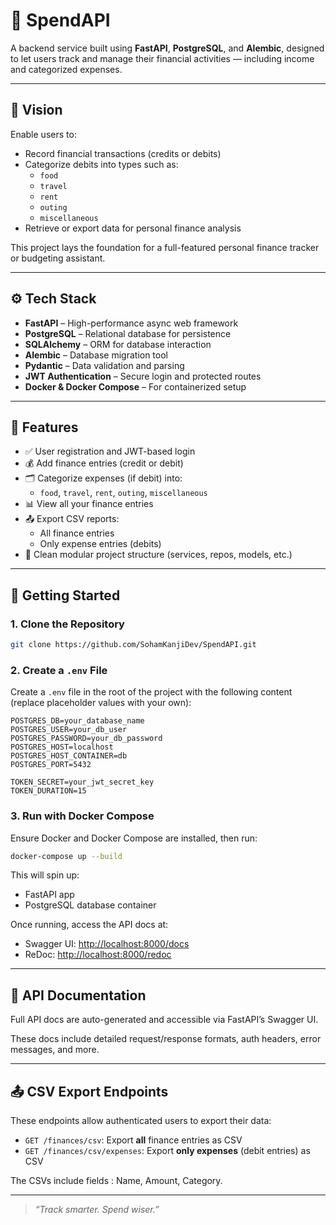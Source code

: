 # 💸 SpendAPI

A backend service built using **FastAPI**, **PostgreSQL**, and **Alembic**, designed to let users track and manage their financial activities — including income and categorized expenses.

---

## 🎯 Vision

Enable users to:

- Record financial transactions (credits or debits)
- Categorize debits into types such as:
  - `food`
  - `travel`
  - `rent`
  - `outing`
  - `miscellaneous`
- Retrieve or export data for personal finance analysis

This project lays the foundation for a full-featured personal finance tracker or budgeting assistant.

---

## ⚙️ Tech Stack

- **FastAPI** – High-performance async web framework
- **PostgreSQL** – Relational database for persistence
- **SQLAlchemy** – ORM for database interaction
- **Alembic** – Database migration tool
- **Pydantic** – Data validation and parsing
- **JWT Authentication** – Secure login and protected routes
- **Docker & Docker Compose** – For containerized setup

---

## 🔐 Features

- ✅ User registration and JWT-based login
- 💰 Add finance entries (credit or debit)
- 🗂️ Categorize expenses (if debit) into:
  - `food`, `travel`, `rent`, `outing`, `miscellaneous`
- 📊 View all your finance entries
- 📤 Export CSV reports:
  - All finance entries
  - Only expense entries (debits)
- 🔧 Clean modular project structure (services, repos, models, etc.)

---

## 🏁 Getting Started

### 1. Clone the Repository

```bash
git clone https://github.com/SohamKanjiDev/SpendAPI.git
```

### 2. Create a `.env` File

Create a `.env` file in the root of the project with the following content (replace placeholder values with your own):

```env
POSTGRES_DB=your_database_name
POSTGRES_USER=your_db_user
POSTGRES_PASSWORD=your_db_password
POSTGRES_HOST=localhost
POSTGRES_HOST_CONTAINER=db
POSTGRES_PORT=5432

TOKEN_SECRET=your_jwt_secret_key
TOKEN_DURATION=15
```

### 3. Run with Docker Compose

Ensure Docker and Docker Compose are installed, then run:

```bash
docker-compose up --build
```

This will spin up:

- FastAPI app
- PostgreSQL database container

Once running, access the API docs at:

- Swagger UI: [http://localhost:8000/docs](http://localhost:8000/docs)
- ReDoc: [http://localhost:8000/redoc](http://localhost:8000/redoc)

---

## 📘 API Documentation

Full API docs are auto-generated and accessible via FastAPI’s Swagger UI.

These docs include detailed request/response formats, auth headers, error messages, and more.

---

## 📤 CSV Export Endpoints

These endpoints allow authenticated users to export their data:

- `GET /finances/csv`: Export **all** finance entries as CSV
- `GET /finances/csv/expenses`: Export **only expenses** (debit entries) as CSV

The CSVs include fields : Name, Amount, Category.

---

> _“Track smarter. Spend wiser.”_
